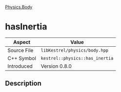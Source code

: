 [Physics.Body](index)
# hasInertia
| Aspect | Value |
| --- | --- |
| Source File | `libKestrel/physics/body.hpp` |
| C++ Symbol | `kestrel::physics::has_inertia` |
| Introduced | Version 0.8.0 |
## Description

